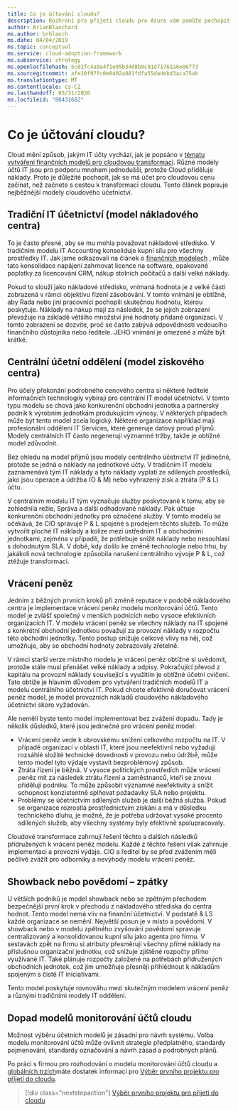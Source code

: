 ```yaml
---
title: Co je účtování cloudu?
description: Rozhraní pro přijetí cloudu pro Azure vám pomůže pochopit běžné modely cloudového monitorování, když zahájíte cestu k migraci do cloudu.
author: BrianBlanchard
ms.author: brblanch
ms.date: 04/04/2019
ms.topic: conceptual
ms.service: cloud-adoption-framework
ms.subservice: strategy
ms.openlocfilehash: 5c01fc4a0a4f1e05b34d8b9c91d71761a6e86f73
ms.sourcegitcommit: afe10f97fc0e0402a881fdfa55dadebd3aca75ab
ms.translationtype: MT
ms.contentlocale: cs-CZ
ms.lasthandoff: 03/31/2020
ms.locfileid: "80431682"
---
```

<!-- cSpell:ignore CIOs -->

<!-- markdownlint-disable MD026 -->

# <a name="what-is-cloud-accounting"></a>Co je účtování cloudu?

Cloud mění způsob, jakým IT účty vychází, jak je popsáno v [tématu vytváření finančních modelů pro cloudovou transformaci](./financial-models.md). Různé modely účtů IT jsou pro podporu mnohem jednodušší, protože Cloud přiděluje náklady. Proto je důležité pochopit, jak se má účet pro cloudovou cenu začínat, než začnete s cestou k transformaci cloudu. Tento článek popisuje nejběžnější modely cloudového účetnictví.

## <a name="traditional-it-accounting-cost-center-model"></a>Tradiční IT účetnictví (model nákladového centra)

To je často přesné, aby se mu mohla považovat nákladové středisko. V tradičním modelu IT Accounting konsoliduje kupní sílu pro všechny prostředky IT. Jak jsme odkazovali na článek o [finančních modelech](./financial-models.md) , může tato konsolidace napájení zahrnovat licence na software, opakované poplatky za licencování CRM, nákup stolních počítačů a další velké náklady.

Pokud to slouží jako nákladové středisko, vnímaná hodnota je z velké části zobrazená v rámci objektivu řízení zásobování. V tomto vnímání je obtížné, aby Rada nebo jiní pracovníci pochopili skutečnou hodnotu, kterou poskytuje. Náklady na nákup mají za následek, že se jejich zobrazení převažuje na základě většího množství jiné hodnoty přidané organizací. V tomto zobrazení se dozvíte, proč se často zabývá odpovědností vedoucího finančního důstojníka nebo ředitele. JEHO vnímání je omezené a může být krátké.

## <a name="central-it-accounting-profit-center-model"></a>Centrální účetní oddělení (model ziskového centra)

Pro účely překonání podrobného cenového centra si některé ředitelé informačních technologiíy vybírají pro centrální IT model účetnictví. V tomto typu modelu se chová jako konkurenční obchodní jednotka a partnerský podnik k výrobním jednotkám produkujícím výnosy. V některých případech může být tento model zcela logický. Některé organizace například mají profesionální oddělení IT Services, které generuje datový proud příjmů. Modely centrálních IT často negenerují významné tržby, takže je obtížné model zdůvodnit.

Bez ohledu na model příjmů jsou modely centrálního účetnictví IT jedinečné, protože se jedná o náklady na jednotkové účty. V tradičním IT modelu zaznamenává tým IT náklady a tyto náklady vyplatí ze sdílených prostředků, jako jsou operace a údržba (O & M) nebo vyhrazený zisk a ztráta (P & L) účtu.

V centrálním modelu IT tým vyznačuje služby poskytované k tomu, aby se zohlednila režie, Správa a další odhadované náklady. Pak účtuje konkurenční obchodní jednotky pro označené služby. V tomto modelu se očekává, že CIO spravuje P & L spojené s prodejem těchto služeb. To může vytvořit ploché IT náklady a kolize mezi ústředním IT a obchodními jednotkami, zejména v případě, že potřebuje snížit náklady nebo nesouhlasí s dohodnutým SLA. V době, kdy došlo ke změně technologie nebo trhu, by jakákoli nová technologie způsobila narušení centrálního vývoje P & L, což ztěžuje transformaci.

## <a name="chargeback"></a>Vrácení peněz

Jedním z běžných prvních kroků při změně reputace v podobě nákladového centra je implementace vrácení peněz modelu monitorování účtů. Tento model je zvlášť společný v menších podnicích nebo vysoce efektivních organizacích IT. V modelu vrácení peněz se všechny náklady na IT spojené s konkrétní obchodní jednotkou považují za provozní náklady v rozpočtu této obchodní jednotky. Tento postup snižuje celkové vlivy na něj, což umožňuje, aby se obchodní hodnoty zobrazovaly zřetelně.

V rámci starší verze místního modelu je vrácení peněz obtížné si uvědomit, protože stále musí přenášet velké náklady a odpisy. Pokračující převod z kapitálu na provozní náklady související s využitím je obtížné účetní cvičení. Tato obtíže je hlavním důvodem pro vytváření tradičních modelů IT a modelu centrálního účetnictví IT. Pokud chcete efektivně doručovat vrácení peněz model, je model provozních nákladů cloudového nákladového účetnictví skoro vyžadován.

Ale neměli byste tento model implementovat bez zvážení dopadu. Tady je několik důsledků, které jsou jedinečné pro vrácení peněz model:

- Vrácení peněz vede k obrovskému snížení celkového rozpočtu na IT. V případě organizací v oblasti IT, které jsou neefektivní nebo vyžadují rozsáhlé složité technické dovednosti v provozu nebo údržbě, může tento model tyto výdaje vystavit bezproblémový způsob.
- Ztráta řízení je běžná. V vysoce politických prostředích může vrácení peněz mít za následek ztrátu řízení a zaměstnanců, kteří se znovu přidělují podniku. To může způsobit významné neefektivity a snížit schopnost konzistentně splňovat požadavky SLA nebo projektu.
- Problémy se účetnictvím sdílených služeb je další běžná služba. Pokud se organizace rozrostla prostřednictvím získání a má v důsledku technického dluhu, je možné, že je potřeba udržovat vysoké procento sdílených služeb, aby všechny systémy byly efektivně spolupracovaly.

Cloudové transformace zahrnují řešení těchto a dalších následků přidružených k vrácení peněz modelu. Každé z těchto řešení však zahrnuje implementaci a provozní výdaje. CIO a ředitel by se před zvážením měli pečlivě zvážit pro odborníky a nevýhody modelu vrácení peněz.

## <a name="showback-or-awareness-back"></a>Showback nebo povědomí – zpátky

U větších podniků je model showback nebo se zpětným přechodem bezpečnější první krok v přechodu z nákladového střediska do centra hodnot. Tento model nemá vliv na finanční účetnictví. V podstatě & LS každé organizace se nemění. Největší posun je v místo a povědomí. V showback nebo v modelu zpětného zvyšování povědomí spravuje centralizovaný a konsolidovanou kupní sílu jako agenta pro firmu. V sestavách zpět na firmu si atributy přesměrují všechny přímé náklady na příslušnou organizační jednotku, což snižuje zjištěné rozpočty přímo využívané IT. Také plánuje rozpočty založené na potřebách přidružených obchodních jednotek, což jim umožňuje přesněji přihlédnout k nákladům spojeným s čistě IT iniciativami.

Tento model poskytuje rovnováhu mezi skutečným modelem vrácení peněz a různými tradičními modely IT oddělení.

## <a name="impact-of-cloud-accounting-models"></a>Dopad modelů monitorování účtů cloudu

Možnost výběru účetních modelů je zásadní pro návrh systému. Volba modelu monitorování účtů může ovlivnit strategie předplatného, standardy pojmenování, standardy označování a návrh zásad a podrobných plánů.

Po práci s firmou pro rozhodování o modelu monitorování účtů cloudu a [globálních trzích](./global-markets.md)máte dostatek informací pro [Výběr prvního projektu pro přijetí do cloudu](./first-adoption-project.md).

> [!div class="nextstepaction"]
> [Výběr prvního projektu pro přijetí do cloudu](./first-adoption-project.md)
